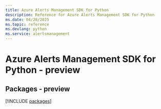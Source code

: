 ```yaml
---
title: Azure Alerts Management SDK for Python
description: Reference for Azure Alerts Management SDK for Python
ms.date: 04/28/2025
ms.topic: reference
ms.devlang: python
ms.service: alertsmanagement
---
```

# Azure Alerts Management SDK for Python - preview
## Packages - preview
[!INCLUDE [packages](alerts-management-index.md)]